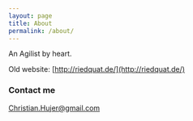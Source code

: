 ```yaml
---
layout: page
title: About
permalink: /about/
---
```


An Agilist  by heart.

Old website: [http://riedquat.de/](http://riedquat.de/)

### Contact me

[Christian.Hujer@gmail.com](mailto:Christian.Hujer@gmail.com)
